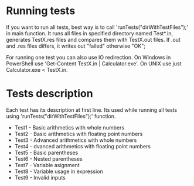# Running tests
If you want to run all tests, best way is to call 'runTests("dirWithTestFiles");' in main function.
It runs all files in specified directory named Test*.in, generates TestX.res files and compares them with TestX.out files.
If .out and .res files differs, it writes out "failed" otherwise "OK";

For running one test you can also use IO redirection. 
On Windows in PowerShell use 'Get-Content TestX.in | Calculator.exe'.
On UNIX use just Calculator.exe < TestX.in.

# Tests description
Each test has its description at first line.
Its used while running all tests using 'runTests("dirWithTestFiles");' function.

* Test1 - Basic arithmetics with whole numbers
* Test2 - Basic arithmetics with floating point numbers
* Test3 - Advanced arithmetics with whole numbers
* Test4 - dvanced arithmetics with floating point numbers
* Test5 - Basic parentheses
* Test6 - Nested parentheses
* Test7 - Variable asignment
* Test8 - Variable usage in expression
* Test9 - Invalid inputs